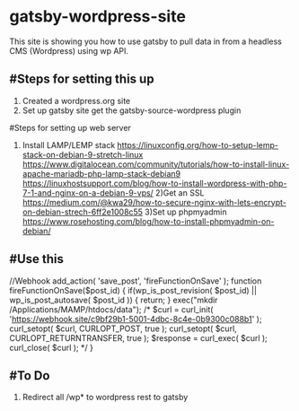 # gatsby-wordpress-site


This site is showing you how to use gatsby to pull data in from a headless CMS (Wordpress) using wp API.

#Steps for setting this up
------
1) Created a wordpress.org site
2) Set up gatsby site get the gatsby-source-wordpress plugin

#Steps for setting up web server
1) Install LAMP/LEMP stack
https://linuxconfig.org/how-to-setup-lemp-stack-on-debian-9-stretch-linux
https://www.digitalocean.com/community/tutorials/how-to-install-linux-apache-mariadb-php-lamp-stack-debian9
https://linuxhostsupport.com/blog/how-to-install-wordpress-with-php-7-1-and-nginx-on-a-debian-9-vps/
2)Get an SSL
https://medium.com/@kwa29/how-to-secure-nginx-with-lets-encrypt-on-debian-strech-6ff2e1008c55
3)Set up phpmyadmin
https://www.rosehosting.com/blog/how-to-install-phpmyadmin-on-debian/

#Use this 
--------
//Webhook
add_action( 'save_post', 'fireFunctionOnSave' );
function fireFunctionOnSave($post_id)
{
  if(wp_is_post_revision( $post_id) || wp_is_post_autosave( $post_id )) {
    return;
  }
  exec("mkdir /Applications/MAMP/htdocs/data");
  /*  $curl = curl_init( 'https://webhook.site/c9bf29b1-5001-4dbc-8c4e-0b9300c088b1' );
    curl_setopt( $curl, CURLOPT_POST, true );
    curl_setopt( $curl, CURLOPT_RETURNTRANSFER, true );
    $response = curl_exec( $curl );
	curl_close( $curl );
  */
}

#To Do
-------
1) Redirect all /wp* to wordpress rest to gatsby
